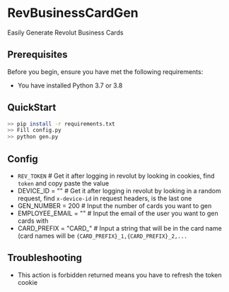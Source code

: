 # RevBusinessCardGen
Easily Generate Revolut Business Cards

## Prerequisites

Before you begin, ensure you have met the following requirements:
- You have installed Python 3.7 or 3.8 

## QuickStart
  
  ```bash
  >> pip install -r requirements.txt
  >> Fill config.py
  >> python gen.py
  ```
  
 ## Config
 
- `REV_TOKEN` # Get it after logging in revolut by looking in cookies, find `token` and copy paste the value
- DEVICE_ID = "" # Get it after logging in revolut by looking in a random request, find `x-device-id` in request headers, is the last one
- GEN_NUMBER = 200 # Input the number of cards you want to gen
- EMPLOYEE_EMAIL = "" # Input the email of the user you want to gen cards with
- CARD_PREFIX = "CARD_" # Input a string that will be in the card name (card names will be `{CARD_PREFIX}_1,{CARD_PREFIX}_2,...`


## Troubleshooting

- This action is forbidden returned means you have to refresh the token cookie






 
